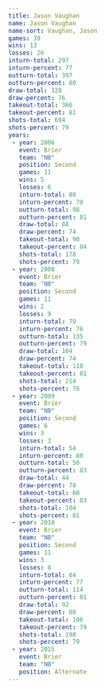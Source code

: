 ```yaml
---
title: Jason Vaughan
name: Jason Vaughan
name-sort: Vaughan, Jason
games: 39
wins: 13
losses: 26
inturn-total: 297
inturn-percent: 77
outturn-total: 397
outturn-percent: 80
draw-total: 328
draw-percent: 76
takeout-total: 366
takeout-percent: 81
shots-total: 694
shots-percent: 79
years:
 - year: 2006
   event: Brier
   team: "NB"
   position: Second
   games: 11
   wins: 5
   losses: 6
   inturn-total: 80
   inturn-percent: 78
   outturn-total: 98
   outturn-percent: 81
   draw-total: 88
   draw-percent: 74
   takeout-total: 90
   takeout-percent: 84
   shots-total: 178
   shots-percent: 79
 - year: 2008
   event: Brier
   team: "NB"
   position: Second
   games: 11
   wins: 2
   losses: 9
   inturn-total: 79
   inturn-percent: 76
   outturn-total: 135
   outturn-percent: 79
   draw-total: 104
   draw-percent: 74
   takeout-total: 110
   takeout-percent: 81
   shots-total: 214
   shots-percent: 78
 - year: 2009
   event: Brier
   team: "NB"
   position: Second
   games: 6
   wins: 3
   losses: 3
   inturn-total: 54
   inturn-percent: 80
   outturn-total: 50
   outturn-percent: 83
   draw-total: 44
   draw-percent: 78
   takeout-total: 60
   takeout-percent: 83
   shots-total: 104
   shots-percent: 81
 - year: 2010
   event: Brier
   team: "NB"
   position: Second
   games: 11
   wins: 3
   losses: 8
   inturn-total: 84
   inturn-percent: 77
   outturn-total: 114
   outturn-percent: 81
   draw-total: 92
   draw-percent: 80
   takeout-total: 106
   takeout-percent: 79
   shots-total: 198
   shots-percent: 79
 - year: 2015
   event: Brier
   team: "NB"
   position: Alternate
---
```

